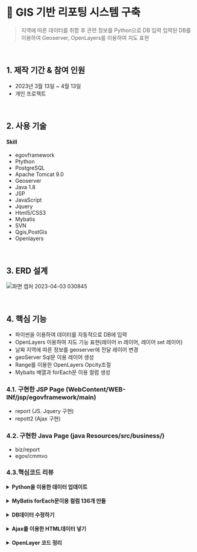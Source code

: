 # :pushpin: GIS 기반 리포팅 시스템 구축

> 지역에 따른 데이터를 취합 후 관련 정보를 Python으로 DB 입력
> 입력된 DB를 이용하여 Geoserver, OpenLayers를 이용하여 지도 표현

</br>

## 1. 제작 기간 & 참여 인원
- 2023년 3월 13일 ~ 4월 13일
- 개인 프로젝트

</br>

## 2. 사용 기술
#### Skill 
  - egovframework
  - Ptython
  - PostgreSQL
  - Apache Tomcat 9.0
  - Geoserver
  - Java 1.8
  - JSP
  - JavaScript
  - Jquery
  - Html5/CSS3
  - Mybatis
  - SVN
  - Qgis,PostGis
  - Openlayers

</br>

## 3. ERD 설계
![화면 캡처 2023-04-03 030845](https://user-images.githubusercontent.com/116694081/230062766-98945dd6-643c-4f55-9fd8-bb254f5b26d8.png)

</br>
  
## 4. 핵심 기능
- 파이썬을 이용하여 데이터를  자동적으로 DB에 입력
- OpenLayers 이용하여 지도 기능 표현(레이어 in 레이어, 레이어 set 레이어)
- 날짜 지역에 따른 정보를 geoserver에 전달 레이어 변경
- geoServer Sql문 이용 레이어 생성
- Range를 이용한 OpenLayers Opcity조절
- Mybaits 배열과 forEach문 이용 컬럼 생성

### 4.1. 구현한 JSP Page (WebContent/WEB-INf/jsp/egovframework/main)
- report  (JS. Jquery 구현)
- repott2 (Ajax 구현)

### 4.2. 구현한 Java Page (java Resources/src/business/)
- biz/report
- egov/cmmvo

### 4.3.핵심코드 리뷰
<details>
<summary><b>Python을 이용한 데이터 업데이트</b></summary>
<div markdown="1">
  
##### 4.2.1 폴더에 있는 폴더와, 파일명을 이용하여 데이터 입력(파일에 있는 날짜로 데이터넣기)
![Python폴더에서폴더이름숫자](https://user-images.githubusercontent.com/116694081/230078147-10c15244-7a54-4705-b6c8-390531a3a0b9.png)

</div>
</details>

</br>

<details>
<summary><b>MyBatis forEach문이용 컬럼 136개 만들</b></summary>
<div markdown="1">
  
##### 4.2.2 MyBatis에 파라미터 배열로 넘기기
![배열로파라미터 넘기고](https://user-images.githubusercontent.com/116694081/230078262-bafc0650-0ac5-45ea-976f-24782837e86b.png)

##### 4.2.2 MyBatis의 forEach문 이용 컬럼 136개 만들기
![MyBatis136개 컬럼구현(배열받기)](https://user-images.githubusercontent.com/116694081/230077902-c5fc88d0-5966-44a2-be6b-53826c8b1a2c.png)
  
</div>
</details>

</br>

<details>
<summary><b>DB데이터 수정하기</b></summary>
<div markdown="1">
  
##### 4.2.3 Controller에서 데이터가 있을 경우와 없을 경우 데이터 구분하여 각 방식에 맞게 데이터 수정
![데이터없을경우있을경우구분](https://user-images.githubusercontent.com/116694081/230078230-a35effe9-5d11-46c3-ba03-bec1d3905e2b.png)
 
</div>
</details>

</br>

<details>
<summary><b>Ajax를 이용한 HTML데이터 넣기</b></summary>
<div markdown="1">
  
##### 4.2.4 Ajax데이터 if와 each문 이용하여 모든 데이터 넣기 
![if문과 each문을 이용 Ajax값넣기](https://user-images.githubusercontent.com/116694081/230077842-ae6d14c9-661d-4153-8668-a5aac2b53555.png)

</div>
</details>

</br>








<details>
<summary><b>OpenLayer 코드 정리</b></summary>
<div markdown="1">
  
##### 4.2.5 2중배열과 forEach문을 이용하여 OpenLayer여러개 만들기 
![2중배열을이용한forEach문으로 지도만들기](https://user-images.githubusercontent.com/116694081/230077712-32431ca7-03b2-447c-916d-cec7bd8ef77c.png)

##### 4.2.5 Range를 이용하여 OpenLayers Opacity조절
![Range이용한Opacity조절](https://user-images.githubusercontent.com/116694081/230078195-45b31077-b014-4513-9cf6-bb44054b1171.png)

##### 4.2.5 OpenLayers 만들기 (레이어 in 레이어)
![OpenLayers레이어에 레이어겹치기](https://user-images.githubusercontent.com/116694081/230077971-bfe6333f-ffce-4a41-917a-7a110c2ad607.png)

##### 4.2.5 OpenLayers 만들기 (레이어 set 레이어)
![OpenLayers에서 객체로 지도 겹치기](https://user-images.githubusercontent.com/116694081/230078060-4c91e399-8a44-4b29-a7e1-4d1e9388018f.png)
  
</div>
</details>

</br>
